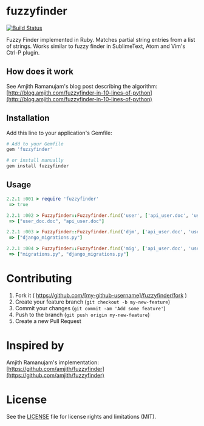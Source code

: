 # fuzzyfinder
[![Build Status](https://travis-ci.org/mdsrosa/fuzzyfinder.svg?branch=master)](https://travis-ci.org/mdsrosa/fuzzyfinder)

Fuzzy Finder implemented in Ruby. Matches partial string entries from a list of strings. Works similar to fuzzy finder in SublimeText, Atom and Vim's Ctrl-P plugin.


## How does it work
See Amjith Ramanujam's blog post describing the algorithm: [http://blog.amjith.com/fuzzyfinder-in-10-lines-of-python](http://blog.amjith.com/fuzzyfinder-in-10-lines-of-python)


## Installation
Add this line to your application's Gemfile:

```ruby
# Add to your Gemfile
gem 'fuzzyfinder'

# or install manually
gem install fuzzyfinder
```

## Usage
```ruby
2.2.1 :001 > require 'fuzzyfinder'
 => true

2.2.1 :002 > Fuzzyfinder::Fuzzyfinder.find('user', ['api_user.doc', 'user_doc.doc', 'django_migrations.py', 'migrations.py'])
 => ["user_doc.doc", "api_user.doc"]

2.2.1 :003 > Fuzzyfinder::Fuzzyfinder.find('djm', ['api_user.doc', 'user_doc.doc', 'django_migrations.py', 'migrations.py'])
 => ["django_migrations.py"]

2.2.1 :004 > Fuzzyfinder::Fuzzyfinder.find('mig', ['api_user.doc', 'user_doc.doc', 'django_migrations.py', 'migrations.py'])
 => ["migrations.py", "django_migrations.py"]
```

# Contributing

1. Fork it ( https://github.com/[my-github-username]/fuzzyfinder/fork )
2. Create your feature branch (`git checkout -b my-new-feature`)
3. Commit your changes (`git commit -am 'Add some feature'`)
4. Push to the branch (`git push origin my-new-feature`)
5. Create a new Pull Request

# Inspired by
Amjith Ramanujam's implementation: [https://github.com/amjith/fuzzyfinder](https://github.com/amjith/fuzzyfinder)


# License
See the [LICENSE](LICENSE) file for license rights and limitations (MIT).
